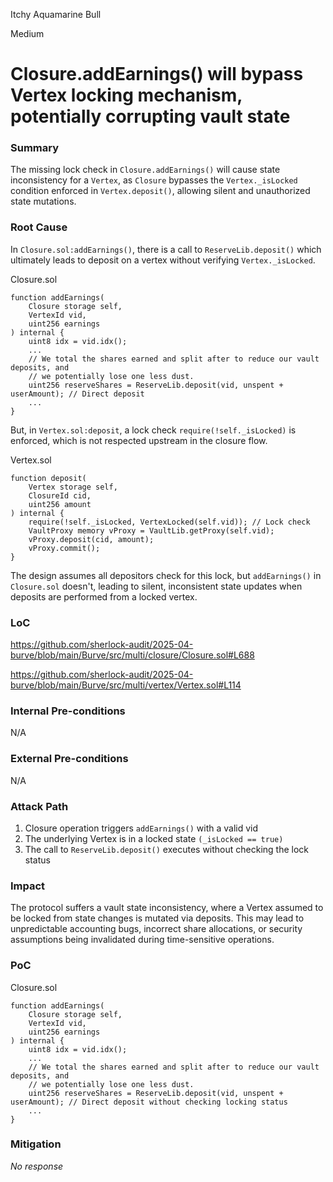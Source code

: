 Itchy Aquamarine Bull

Medium

# Closure.addEarnings() will bypass Vertex locking mechanism, potentially corrupting vault state

### Summary

The missing lock check in `Closure.addEarnings()` will cause state inconsistency for a `Vertex`, as `Closure` bypasses the `Vertex._isLocked` condition enforced in `Vertex.deposit()`, allowing silent and unauthorized state mutations.

### Root Cause

In `Closure.sol:addEarnings()`, there is a call to `ReserveLib.deposit()` which ultimately leads to deposit on a vertex without verifying `Vertex._isLocked`.

Closure.sol
```solidity
function addEarnings(
    Closure storage self,
    VertexId vid,
    uint256 earnings
) internal {
    uint8 idx = vid.idx();
    ...
    // We total the shares earned and split after to reduce our vault deposits, and
    // we potentially lose one less dust.
    uint256 reserveShares = ReserveLib.deposit(vid, unspent + userAmount); // Direct deposit
    ...
}
```

But, in `Vertex.sol:deposit`, a lock check `require(!self._isLocked)` is enforced, which is not respected upstream in the closure flow.

Vertex.sol
```solidity
function deposit(
    Vertex storage self,
    ClosureId cid,
    uint256 amount
) internal {
    require(!self._isLocked, VertexLocked(self.vid)); // Lock check
    VaultProxy memory vProxy = VaultLib.getProxy(self.vid);
    vProxy.deposit(cid, amount);
    vProxy.commit();
}
```

The design assumes all depositors check for this lock, but `addEarnings()` in `Closure.sol` doesn't, leading to silent, inconsistent state updates when deposits are performed from a locked vertex.

### LoC

https://github.com/sherlock-audit/2025-04-burve/blob/main/Burve/src/multi/closure/Closure.sol#L688

https://github.com/sherlock-audit/2025-04-burve/blob/main/Burve/src/multi/vertex/Vertex.sol#L114

### Internal Pre-conditions

N/A

### External Pre-conditions

N/A

### Attack Path

1. Closure operation triggers `addEarnings()` with a valid vid
2. The underlying Vertex is in a locked state `(_isLocked == true)`
3. The call to `ReserveLib.deposit()` executes without checking the lock status

### Impact

The protocol suffers a vault state inconsistency, where a Vertex assumed to be locked from state changes is mutated via deposits.
This may lead to unpredictable accounting bugs, incorrect share allocations, or security assumptions being invalidated during time-sensitive operations.

### PoC


Closure.sol
```solidity
function addEarnings(
    Closure storage self,
    VertexId vid,
    uint256 earnings
) internal {
    uint8 idx = vid.idx();
    ...
    // We total the shares earned and split after to reduce our vault deposits, and
    // we potentially lose one less dust.
    uint256 reserveShares = ReserveLib.deposit(vid, unspent + userAmount); // Direct deposit without checking locking status
    ...
}
```

### Mitigation

_No response_